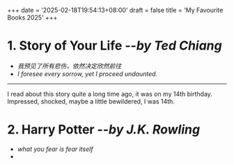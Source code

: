 +++
date = '2025-02-18T19:54:13+08:00'
draft = false
title = 'My Favourite Books 2025'
+++
# 1. Story of Your Life    --*by Ted Chiang*
- *我预见了所有悲伤，依然决定欣然前往*
- *I foresee every sorrow, yet I proceed undaunted.*
- ---
I read about this story quite a long time ago, it was on my 14th birthday. Impressed, shocked, maybe a little bewildered, I was 14th. 

# 2. Harry Potter    --*by J.K. Rowling*
- *what you fear is fear itself*
- 

